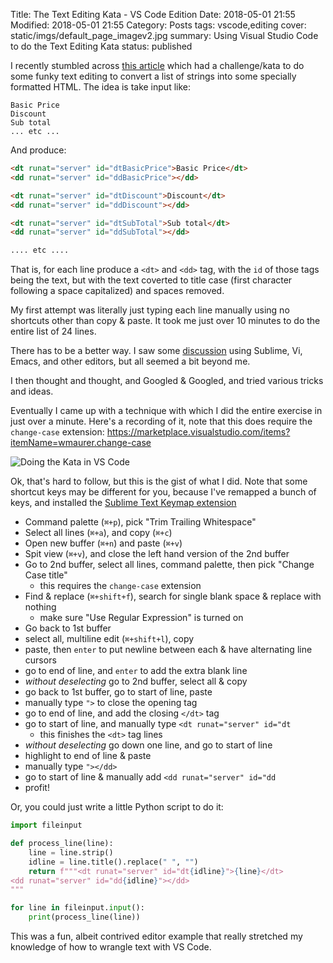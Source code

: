 Title: The Text Editing Kata - VS Code Edition
Date: 2018-05-01 21:55
Modified: 2018-05-01 21:55
Category: Posts
tags: vscode,editing
cover: static/imgs/default_page_imagev2.jpg
summary: Using Visual Studio Code to do the Text Editing Kata
status: published

I recently stumbled across [this article](https://code.joejag.com/2016/text-editing-kata.html)
which had a challenge/kata to do some funky text
editing to convert a list of strings into some specially formatted HTML.  The idea is
take input like:

```text
Basic Price
Discount
Sub total
... etc ...
```

And produce:

```html
<dt runat="server" id="dtBasicPrice">Basic Price</dt>
<dd runat="server" id="ddBasicPrice"></dd>

<dt runat="server" id="dtDiscount">Discount</dt>
<dd runat="server" id="ddDiscount"></dd>

<dt runat="server" id="dtSubTotal">Sub total</dt>
<dd runat="server" id="ddSubTotal"></dd>

.... etc ....
```

That is, for each line produce a `<dt>` and `<dd>` tag, with the `id` of those tags being
the text, but with the text coverted to title case (first character following a space
capitalized) and spaces removed.

My first attempt was literally just typing each line manually using no shortcuts other than
copy & paste.  It took me just over 10 minutes to do the entire list of 24 lines.

There has to be a better way.  I saw some
[discussion](https://www.reddit.com/r/programming/comments/5860hx/the_text_editing_kata/)
using Sublime, Vi, Emacs, and other editors, but all seemed a bit beyond me.

I then thought and thought, and Googled & Googled, and tried various tricks and ideas.

Eventually I came up with a technique with which I did the entire exercise in just over a
minute. Here's a recording of it, note that this does require the `change-case` extension:
<https://marketplace.visualstudio.com/items?itemName=wmaurer.change-case>

![Doing the Kata in VS Code]({filename}/static/imgs/textKata.gif)

Ok, that's hard to follow, but this is the gist of what I did.  Note that some shortcut
keys may be different for you, because
I've remapped a bunch of keys, and installed the
[Sublime Text Keymap extension](https://marketplace.visualstudio.com/items?itemName=ms-vscode.sublime-keybindings)

* Command palette (`⌘+p`), pick "Trim Trailing Whitespace"
* Select all lines (`⌘+a`), and copy (`⌘+c`)
* Open new buffer (`⌘+n`) and paste (`⌘+v`)
* Spit view (`⌘+v`), and close the left hand version of the 2nd buffer
* Go to 2nd buffer, select all lines, command palette, then pick "Change Case title"
    * this requires the `change-case` extension
* Find & replace (`⌘+shift+f`), search for single blank space & replace with nothing
    * make sure "Use Regular Expression" is turned on
* Go back to 1st buffer
* select all, multiline edit (`⌘+shift+l`), copy
* paste, then `enter` to put newline between each & have alternating line cursors
* go to end of line, and `enter` to add the extra blank line
* *without deselecting* go to 2nd buffer, select all & copy
* go back to 1st buffer, go to start of line, paste
* manually type `">` to close the opening tag
* go to end of line, and add the closing `</dt>` tag
* go to start of line, and manually type `<dt runat="server" id="dt`
    * this finishes the `<dt>` tag lines
* *without deselecting* go down one line, and go to start of line
* highlight to end of line & paste
* manually type `"></dd>`
* go to start of line & manually add `<dd runat="server" id="dd`
* profit!

Or, you could just write a little Python script to do it:

```python
import fileinput

def process_line(line):
    line = line.strip()
    idline = line.title().replace(" ", "")
    return f"""<dt runat="server" id="dt{idline}">{line}</dt>
<dd runat="server" id="dd{idline}"></dd>
"""

for line in fileinput.input():
    print(process_line(line))
```

This was a fun, albeit contrived editor example that really stretched my knowledge of how to wrangle text
with VS Code.
